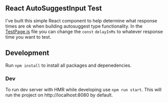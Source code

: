 ## React AutoSuggestInput Test
I've built this simple React component to help determine what response times are ok when building autosuggest type functionality. In the [TestPage.js](https://github.com/jameschristou/react-autocomplete-tags-input/tree/master/test/components/TestPage.js) file you can change the `const` `delayInMs` to whatever response time you want to test.

## Development
Run `npm install` to install all packages and depenedencies.

### Dev
To run dev server with HMR while developing use `npm run start`. This will run the project on http://localhost:8080 by default.